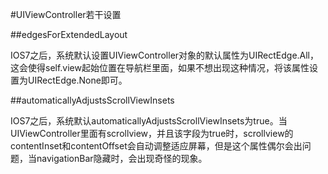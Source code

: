 #UIViewController若干设置

##edgesForExtendedLayout

IOS7之后，系统默认设置UIViewController对象的默认属性为UIRectEdge.All，这会使得self.view起始位置在导航栏里面，如果不想出现这种情况，将该属性设置为UIRectEdge.None即可。

##automaticallyAdjustsScrollViewInsets

IOS7之后，系统默认automaticallyAdjustsScrollViewInsets为true。当UIViewController里面有scrollview，并且该字段为true时，scrollview的contentInset和contentOffset会自动调整适应屏幕，但是这个属性偶尔会出问题，当navigationBar隐藏时，会出现奇怪的现象。